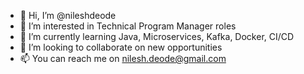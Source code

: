 - 👋 Hi, I’m @nileshdeode
- 👀 I’m interested in Technical Program Manager roles
- 🌱 I’m currently learning Java, Microservices, Kafka, Docker, CI/CD
- 💞️ I’m looking to collaborate on new opportunities
- 📫 You can reach me on nilesh.deode@gmail.com

<!---
nileshdeode/nileshdeode is a ✨ special ✨ repository because its `README.md` (this file) appears on your GitHub profile.
You can click the Preview link to take a look at your changes.
--->
